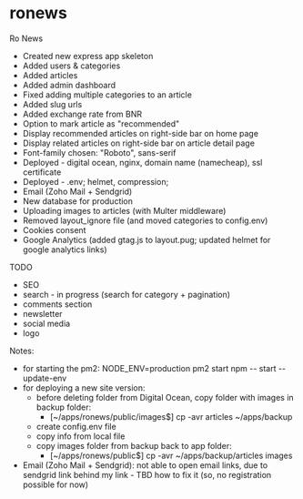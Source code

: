 # ronews

Ro News

- Created new express app skeleton
- Added users & categories
- Added articles
- Added admin dashboard
- Fixed adding multiple categories to an article
- Added slug urls
- Added exchange rate from BNR
- Option to mark article as "recommended"
- Display recommended articles on right-side bar on home page
- Display related articles on right-side bar on article detail page
- Font-family chosen: "Roboto", sans-serif
- Deployed - digital ocean, nginx, domain name (namecheap), ssl certificate
- Deployed - .env; helmet, compression;
- Email (Zoho Mail + Sendgrid)
- New database for production
- Uploading images to articles (with Multer middleware)
- Removed layout_ignore file (and moved categories to config.env)
- Cookies consent
- Google Analytics (added gtag.js to layout.pug; updated helmet for google analytics links)

TODO

- SEO
- search - in progress (search for category + pagination)
- comments section
- newsletter
- social media
- logo

Notes:

- for starting the pm2: NODE_ENV=production pm2 start npm -- start --update-env
- for deploying a new site version:
  - before deleting folder from Digital Ocean, copy folder with images in backup folder:
    - [~/apps/ronews/public/images$] cp -avr articles ~/apps/backup
  - create config.env file
  - copy info from local file
  - copy images folder from backup back to app folder:
    - [~/apps/ronews/public$] cp -avr ~/apps/backup/articles images
- Email (Zoho Mail + Sendgrid): not able to open email links, due to sendgrid link behind my link - TBD how to fix it (so, no registration possible for now)
